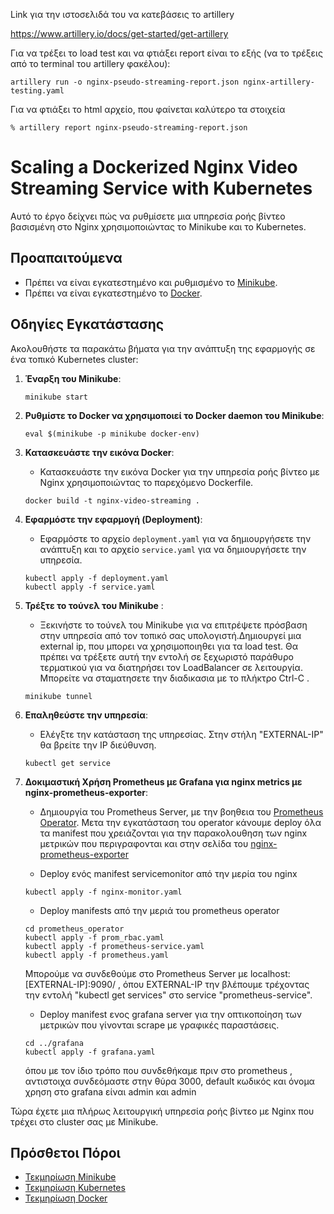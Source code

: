 Link για την ιστοσελιδά του να κατεβάσεις το artillery

https://www.artillery.io/docs/get-started/get-artillery

Για να τρέξει το load test και να φτιάξει report είναι το εξής (να το τρέξεις από το terminal του artillery φακέλου):

```shell
artillery run -o nginx-pseudo-streaming-report.json nginx-artillery-testing.yaml
```
Για να φτιάξει το html αρχείο, που φαίνεται καλύτερο τα στοιχεία

```shell
% artillery report nginx-pseudo-streaming-report.json 
```

# Scaling a Dockerized Nginx Video Streaming Service with Kubernetes

Αυτό το έργο δείχνει πώς να ρυθμίσετε μια υπηρεσία ροής βίντεο βασισμένη στο Nginx χρησιμοποιώντας το Minikube και το Kubernetes.

## Προαπαιτούμενα

- Πρέπει να είναι εγκατεστημένο και ρυθμισμένο το [Minikube](https://minikube.sigs.k8s.io/docs/start/).
- Πρέπει να είναι εγκατεστημένο το [Docker](https://docs.docker.com/get-docker/).

## Οδηγίες Εγκατάστασης

Ακολουθήστε τα παρακάτω βήματα για την ανάπτυξη της εφαρμογής σε ένα τοπικό Κubernetes cluster:

1. **Έναρξη του Minikube**:
    ```shell
    minikube start
    ```

2. **Ρυθμίστε το Docker να χρησιμοποιεί το Docker daemon του Minikube**:
    ```shell
    eval $(minikube -p minikube docker-env)
    ```

3. **Κατασκευάστε την εικόνα Docker**:
    - Κατασκευάστε την εικόνα Docker για την υπηρεσία ροής βίντεο με Nginx χρησιμοποιώντας το παρεχόμενο Dockerfile.
    ```shell
    docker build -t nginx-video-streaming .
    ```

4. **Εφαρμόστε την εφαρμογή (Deployment)**:
    - Εφαρμόστε το αρχείο `deployment.yaml` για να δημιουργήσετε την ανάπτυξη και το αρχείο `service.yaml` για να δημιουργήσετε την υπηρεσία.
    ```shell
    kubectl apply -f deployment.yaml
    kubectl apply -f service.yaml
    ```

5. **Τρέξτε το τούνελ του Minikube** :
    - Ξεκινήστε το τούνελ του Minikube για να επιτρέψετε πρόσβαση στην υπηρεσία από τον τοπικό σας υπολογιστή.Δημιουργεί μια external ip, που μπορει να χρησιμοποιηθει για τα load test. Θα πρέπει να τρέξετε αυτή την εντολή σε ξεχωριστό παράθυρο τερματικού για να διατηρήσει τον LoadBalancer σε λειτουργία. Μπορείτε να σταματησετε την διαδικασια με το πλήκτρο Ctrl-C .
    ```shell
    minikube tunnel
    ```

6. **Επαληθεύστε την υπηρεσία**:
    - Ελέγξτε την κατάσταση της υπηρεσίας. Στην στήλη "EXTERNAL-IP" θα βρείτε την IP διεύθυνση.
    ```shell
    kubectl get service
    ```

7. **Δοκιμαστική Χρήση Prometheus με Grafana για nginx metrics με nginx-prometheus-exporter**:
    - Δημιουργία του Prometheus Server, με την βοηθεια του [Prometheus Operator](https://github.com/prometheus-operator/prometheus-operator/blob/main/Documentation/user-guides/getting-started.md). Μετα την εγκατάσταση του operator κάνουμε deploy όλα τα manifest που χρειάζονται για την παρακολουθηση των nginx μετρικών που περιγραφονται και στην σελίδα του [nginx-prometheus-exporter](https://github.com/nginxinc/nginx-prometheus-exporter)
    
    - Deploy ενός manifest servicemonitor από την μερία του nginx 

    ```shell
    kubectl apply -f nginx-monitor.yaml
    ```
    - Deploy manifests από την μεριά του prometheus operator

    ```shell
    cd prometheus_operator
    kubectl apply -f prom_rbac.yaml
    kubectl apply -f prometheus-service.yaml
    kubectl apply -f prometheus.yaml
    ```
    Μπορούμε να συνδεθούμε στο Prometheus Server με localhost:[EXTERNAL-IP]:9090/ , όπου EXTERNAL-IP την βλέπουμε τρέχοντας την εντολή "kubectl get services" στο service "prometheus-service".

    - Deploy manifest ενος grafana server για την οπτικοποίηση των μετρικών που γίνονται scrape με γραφικές παραστάσεις. 

    ```shell
    cd ../grafana
    kubectl apply -f grafana.yaml
    ```
    όπου με τον ίδιο τρόπο που συνδεθήκαμε πριν στο prometheus , αντιστοιχα συνδεόμαστε στην θύρα 3000, default κωδικός και όνομα χρηση στο grafana είναι admin και admin

Τώρα έχετε μια πλήρως λειτουργική υπηρεσία ροής βίντεο με Nginx που τρέχει στο cluster σας με Minikube.

## Πρόσθετοι Πόροι

- [Τεκμηρίωση Minikube](https://minikube.sigs.k8s.io/docs/)
- [Τεκμηρίωση Kubernetes](https://kubernetes.io/docs/)
- [Τεκμηρίωση Docker](https://docs.docker.com/)

